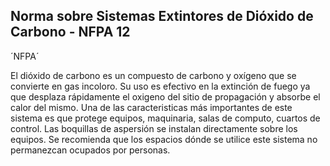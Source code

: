 ## Norma sobre Sistemas Extintores de Dióxido de Carbono - NFPA 12

´NFPA´

El dióxido de carbono es un compuesto de carbono y oxígeno que se convierte en gas incoloro. Su uso es efectivo en la extinción de fuego ya que desplaza rápidamente el oxigeno del sitio de propagación y absorbe el calor del mismo. Una de las caracteristicas más importantes de este sistema es que protege equipos, maquinaria, salas de computo, cuartos de control. Las boquillas de aspersión se instalan directamente sobre los equipos. Se recomienda que los espacios dónde se utilice este sistema no permanezcan ocupados por personas.



